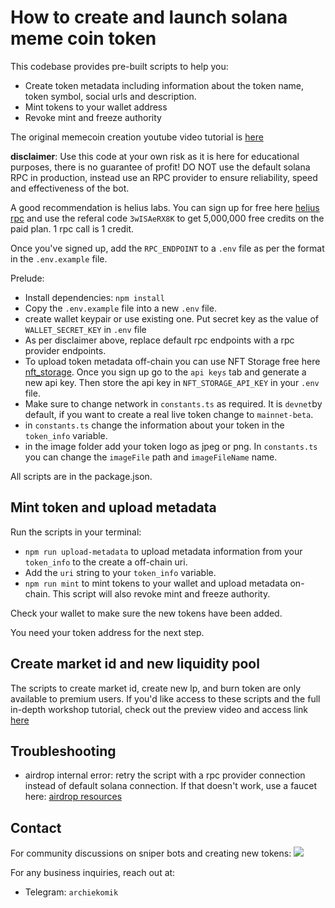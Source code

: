 # How to create and launch solana meme coin token

This codebase provides pre-built scripts to help you:

- Create token metadata including information about the token name, token symbol, social urls and description.
- Mint tokens to your wallet address
- Revoke mint and freeze authority

The original memecoin creation youtube video tutorial is [here](https://youtu.be/hRz9Gyf9Ukg)

**disclaimer**: Use this code at your own risk as it is here for educational purposes, there is no guarantee of profit! DO NOT use the default solana RPC in production, instead use an RPC provider to ensure reliability, speed and effectiveness of the bot.

A good recommendation is helius labs. You can sign up for free here [helius rpc](https://www.helius.dev/) and use the referal code `3wISAeRX8K` to get 5,000,000 free credits on the paid plan. 1 rpc call is 1 credit.

Once you've signed up, add the `RPC_ENDPOINT` to a `.env` file as per the format in the `.env.example` file.

Prelude:

- Install dependencies: `npm install`
- Copy the `.env.example` file into a new `.env` file.
- create wallet keypair or use existing one. Put secret key as the value of `WALLET_SECRET_KEY` in `.env` file
- As per disclaimer above, replace default rpc endpoints with a rpc provider endpoints.
- To upload token metadata off-chain you can use NFT Storage free here [nft_storage](https://nft.storage/). Once you sign up go to the `api keys` tab and generate a new api key. Then store the api key in `NFT_STORAGE_API_KEY` in your `.env` file.
- Make sure to change network in `constants.ts` as required. It is `devnet`by default, if you want to create a real live token change to `mainnet-beta`.
- in `constants.ts` change the information about your token in the `token_info` variable.
- in the image folder add your token logo as jpeg or png. In `constants.ts` you can change the `imageFile` path and `imageFileName` name.

All scripts are in the package.json.

## Mint token and upload metadata

Run the scripts in your terminal:

- `npm run upload-metadata` to upload metadata information from your `token_info` to the create a off-chain uri.
- Add the `uri` string to your `token_info` variable.
- `npm run mint` to mint tokens to your wallet and upload metadata on-chain. This script will also revoke mint and freeze authority.

Check your wallet to make sure the new tokens have been added.

You need your token address for the next step.

## Create market id and new liquidity pool

The scripts to create market id, create new lp, and burn token are only available to premium users. If you'd like access to these scripts and the full in-depth workshop tutorial, check out the preview video and access link [here](https://www.youtube.com/watch?v=f1hqFeCw2ro)

## Troubleshooting

- airdrop internal error: retry the script with a rpc provider connection instead of default solana connection. If that doesn't work, use a faucet here: [airdrop resources](https://solana.com/developers/guides/getstarted/solana-token-airdrop-and-faucets)

## Contact

For community discussions on sniper bots and creating new tokens:
[![](https://img.shields.io/discord/1201826085655023616?color=5865F2&logo=Discord&style=flat-square)](https://discord.gg/yNS6JpTv)

For any business inquiries, reach out at:

- Telegram: `archiekomik`
